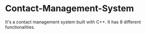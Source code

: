 # Contact-Management-System
It's a contact management system built with C++. It has 8 different functionalities.
